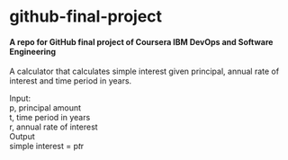 # github-final-project
#### A repo for GitHub final project of Coursera IBM DevOps and Software Engineering 

A calculator that calculates simple interest given principal, annual rate of interest and time period in years.

Input: <br/>
   p, principal amount  <br/>
   t, time period in years  <br/>
   r, annual rate of interest  <br/>
 Output <br/>
   simple interest = p*t*r <br/>
